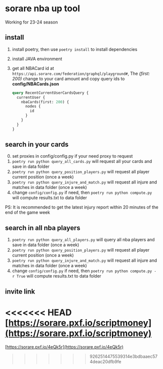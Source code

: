 # sorare nba up tool

Working for 23-24 season

## install

1. install poetry, then use `poetry install` to install dependencies
2. install JAVA environment
3. get all NBACard id at `https://api.sorare.com/federation/graphql/playground#`, The _(first: 200)_ change to your card amount and copy query ids to **config/NBACards.json**

   ```graphql
   query RecentCurrentUserCardsQuery {
     currentUser {
       nbaCards(first: 200) {
         nodes {
           id
         }
       }
     }
   }
   ```

## search in your cards

0. set proxies in config/config.py if your need proxy to request
1. `poetry run python query_all_cards.py` will request all your cards and save in data folder
2. `poetry run python query_position_players.py` will request all player current position (once a week)
3. `poetry run python query_injure_and_match.py` will request all injure and matches in data folder (once a week)
4. change `config/config.py` if need, then `poetry run python compute.py` will compute results.txt to data folder

PS: It is recommended to get the latest injury report within 20 minutes of the end of the game week

## search in all nba players

1. `poetry run python query_all_players.py` will query all nba players and save in data folder (once a week)
2. `poetry run python query_position_players.py` will request all player current position (once a week)
3. `poetry run python query_injure_and_match.py` will request all injure and matches in data folder (once a week)
4. change `config/config.py` if need, then `poetry run python compute.py -r True` will compute results.txt to data folder

## invite link

<<<<<<< HEAD
[https://sorare.pxf.io/scriptmoney](https://sorare.pxf.io/scriptmoney)
=======
[https://sorare.pxf.io/4eQk5r](https://sorare.pxf.io/4eQk5r)

> > > > > > > 9262514475539314e3bdbaaec574deac20dfb9fe

